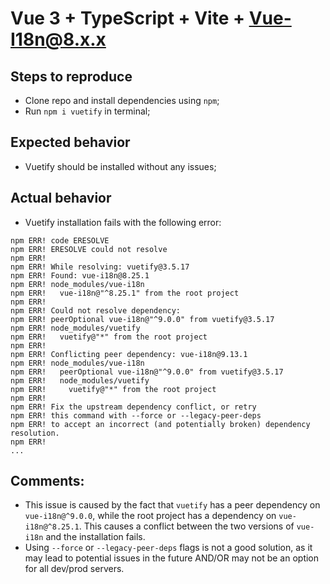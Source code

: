 # Vue 3 + TypeScript + Vite + Vue-I18n@8.x.x

## Steps to reproduce
- Clone repo and install dependencies using `npm`;
- Run `npm i vuetify` in terminal;

## Expected behavior
- Vuetify should be installed without any issues;

## Actual behavior
- Vuetify installation fails with the following error:
```
npm ERR! code ERESOLVE
npm ERR! ERESOLVE could not resolve
npm ERR! 
npm ERR! While resolving: vuetify@3.5.17
npm ERR! Found: vue-i18n@8.25.1
npm ERR! node_modules/vue-i18n
npm ERR!   vue-i18n@"^8.25.1" from the root project
npm ERR! 
npm ERR! Could not resolve dependency:
npm ERR! peerOptional vue-i18n@"^9.0.0" from vuetify@3.5.17
npm ERR! node_modules/vuetify
npm ERR!   vuetify@"*" from the root project
npm ERR! 
npm ERR! Conflicting peer dependency: vue-i18n@9.13.1
npm ERR! node_modules/vue-i18n
npm ERR!   peerOptional vue-i18n@"^9.0.0" from vuetify@3.5.17
npm ERR!   node_modules/vuetify
npm ERR!     vuetify@"*" from the root project
npm ERR! 
npm ERR! Fix the upstream dependency conflict, or retry
npm ERR! this command with --force or --legacy-peer-deps
npm ERR! to accept an incorrect (and potentially broken) dependency resolution.
npm ERR!
...
```

## Comments:
- This issue is caused by the fact that `vuetify` has a peer dependency on `vue-i18n@^9.0.0`, while the root project has a dependency on `vue-i18n@^8.25.1`. This causes a conflict between the two versions of `vue-i18n` and the installation fails.
- Using `--force` or `--legacy-peer-deps` flags is not a good solution, as it may lead to potential issues in the future AND/OR may not be an option for all dev/prod servers.